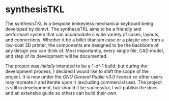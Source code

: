 # synthesisTKL
The synthesisTKL is a bespoke tenkeyless mechanical keyboard being developed by domvt. The synthesisTKL aims to be a friendly and performant system that can accomodate a wide variety of cases, layouts, and connections. Whether it be a billet titanium case or a plastic one from a low-cost 3D printer, the components are designed to be the backbone of any design you can think of. Most importantly, every single file, CAD model, and step of its development will be documented.

The project was *initially* intended to be a 1-of-1 build, but during the development process, I decided I would like to shift the scope of the project. It is now under the *GNU General Public v3.0* license so other users may recreate it and iterate upon it (excluding commercial use). The project is still in development, but should it be successful, I will publish the docs and an extensive guide so others can build their own.
